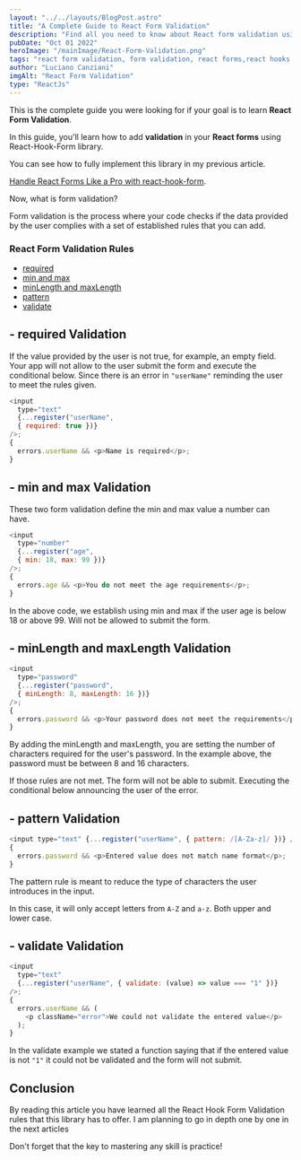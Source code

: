 ```yaml
---
layout: "../../layouts/BlogPost.astro"
title: "A Complete Guide to React Form Validation"
description: "Find all you need to know about React form validation using the React Hook Form library and become an expert when is about validating forms in React."
pubDate: "Oct 01 2022"
heroImage: "/mainImage/React-Form-Validation.png"
tags: "react form validation, form validation, react forms,react hooks form, ,react,reactjs, react js programming"
author: "Luciano Canziani"
imgAlt: "React Form Validation"
type: "ReactJs"
---
```


This is the complete guide you were looking for if your goal is to learn <strong>React Form Validation</strong>.

In this guide, you'll learn how to add <strong>validation</strong> in your <strong>React forms</strong> using React-Hook-Form library.

You can see how to fully implement this library in my previous article.

<a href="https://www.operationdev.com/blog/handle-react-forms-like-a-pro-with-react-hook-form/" target=”_blank”>Handle React Forms Like a Pro with react-hook-form</a>.

Now, what is form validation?

Form validation is the process where your code checks if the data provided by the user complies with a set of established rules that you can add.

### React Form Validation Rules

- <a href="#required" class="table-content-item">required</a>
- <a href="#min-max" class="table-content-item">min and max</a>
- <a href="#minLength-maxLength" class="table-content-item">minLength and maxLength</a>
- <a href="#pattern" class="table-content-item">pattern</a>
- <a href="#validate" class="table-content-item">validate</a>

<a id="required"></a>

## - required Validation

If the value provided by the user is not true, for example, an empty field. Your app will not allow to the user submit the form and execute the conditional below. Since there is an error in `"userName"` reminding the user to meet the rules given.

```js
<input 
  type="text" 
  {...register("userName", 
  { required: true })} 
/>;
{
  errors.userName && <p>Name is required</p>;
}
```

<a id="min-max"></a>

## - min and max Validation

These two form validation define the min and max value a number can have.

```js
<input 
  type="number" 
  {...register("age", 
  { min: 18, max: 99 })} 
/>;
{
  errors.age && <p>You do not meet the age requirements</p>;
}
```

In the above code, we establish using min and max if the user age is below 18 or above 99. Will not be allowed to submit the form.

<a id="minLength-minLength"></a>

## - minLength and maxLength Validation

```js
<input
  type="password"
  {...register("password", 
  { minLength: 8, maxLength: 16 })}
/>;
{
  errors.password && <p>Your password does not meet the requirements</p>;
}
```

By adding the minLength and maxLength, you are setting the number of characters required for the user's password. In the example above, the password must be between 8 and 16 characters.

If those rules are not met. The form will not be able to submit. Executing the conditional below announcing the user of the error.

<a id="pattern"></a>

## - pattern Validation

```js
<input type="text" {...register("userName", { pattern: /[A-Za-z]/ })} />;
{
  errors.password && <p>Entered value does not match name format</p>;
}
```

The pattern rule is meant to reduce the type of characters the user introduces in the input.

In this case, it will only accept letters from `A-Z` and `a-z`. Both upper and lower case.

<a id="validate"></a>

## - validate Validation

```js
<input
  type="text"
  {...register("userName", { validate: (value) => value === "1" })}
/>;
{
  errors.userName && (
    <p className="error">We could not validate the entered value</p>
  );
}
```

In the validate example we stated a function saying that if the entered value is not ```"1"``` it could not be validated and the form will not submit.

## Conclusion

By reading this article you have learned all the React Hook Form Validation rules that this library has to offer. I am planning to go in depth one by one in the next articles

Don't forget that the key to mastering any skill is practice!
